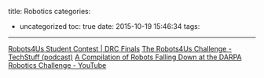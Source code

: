 title: Robotics
categories:
  - uncategorized
toc: true
date: 2015-10-19 15:46:34
tags:
---

[Robots4Us Student Contest | DRC Finals](http://www.theroboticschallenge.org/Robots4Us)
[The Robots4Us Challenge - TechStuff (podcast)](https://player.fm/series/techstuff/the-robots4us-challenge)
[A Compilation of Robots Falling Down at the DARPA Robotics Challenge - YouTube](https://www.youtube.com/watch?v=g0TaYhjpOfo)
